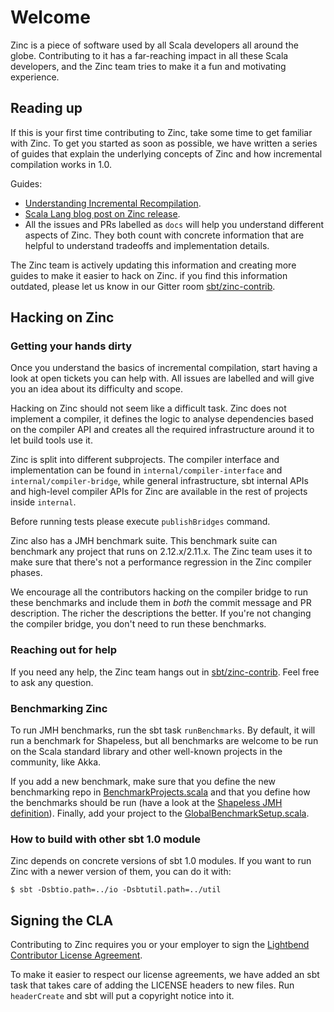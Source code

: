 # Welcome

Zinc is a piece of software used by all Scala developers all around the globe.
Contributing to it has a far-reaching impact in all these Scala developers,
and the Zinc team tries to make it a fun and motivating experience.

## Reading up

If this is your first time contributing to Zinc, take some time to get familiar
with Zinc. To get you started as soon as possible, we have written a series of
guides that explain the underlying concepts of Zinc and how incremental
compilation works in 1.0.

Guides:

* [Understanding Incremental Recompilation](http://www.scala-sbt.org/0.13/docs/Understanding-Recompilation.html).
* [Scala Lang blog post on Zinc release](https://www.scala-lang.org/blog/2017/11/03/zinc-blog-1.0.html).
* All the issues and PRs labelled as `docs` will help you understand different
  aspects of Zinc. They both count with concrete information that are helpful
  to understand tradeoffs and implementation details.

The Zinc team is actively updating this information and creating more guides
to make it easier to hack on Zinc. if you find this information outdated,
please let us know in our Gitter room [sbt/zinc-contrib][].

## Hacking on Zinc

### Getting your hands dirty

Once you understand the basics of incremental compilation, start having a look
at open tickets you can help with. All issues are labelled and will give you an
idea about its difficulty and scope.

Hacking on Zinc should not seem like a difficult task. Zinc does not implement
a compiler, it defines the logic to analyse dependencies based on the compiler
API and creates all the required infrastructure around it to let build tools
use it.

Zinc is split into different subprojects. The compiler interface and
implementation can be found in `internal/compiler-interface` and `internal/compiler-bridge`,
while general infrastructure, sbt internal APIs and high-level compiler APIs for
Zinc are available in the rest of projects inside `internal`.

Before running tests please execute `publishBridges` command.

Zinc also has a JMH benchmark suite. This benchmark suite can benchmark
any project that runs on 2.12.x/2.11.x. The Zinc team uses it
to make sure that there's not a performance regression in the Zinc compiler phases.

We encourage all the contributors hacking on the compiler bridge to run these
benchmarks and include them in *both* the commit message and PR description.
The richer the descriptions the better. If you're not changing the compiler
bridge, you don't need to run these benchmarks.

### Reaching out for help

If you need any help, the Zinc team hangs out in [sbt/zinc-contrib][].
Feel free to ask any question.

### Benchmarking Zinc

To run JMH benchmarks, run the sbt task `runBenchmarks`. By default,
it will run a benchmark for Shapeless, but all benchmarks are welcome to be run
on the Scala standard library and other well-known projects in the community,
like Akka.

If you add a new benchmark, make sure that you define the new benchmarking repo
in [BenchmarkProjects.scala](https://github.com/sbt/zinc/blob/d532d15139f9f6e8346c8ffb649e564b25d7e897/internal/zinc-benchmarks/src/main/scala/xsbt/BenchmarkProjects.scala)
and that you define how the benchmarks should be run (have a look at the
[Shapeless JMH definition](https://github.com/sbt/zinc/blob/d532d15139f9f6e8346c8ffb649e564b25d7e897/internal/zinc-benchmarks/src/main/scala/xsbt/ShapelessBenchmark.scala)).
Finally, add your project to the [GlobalBenchmarkSetup.scala](https://github.com/sbt/zinc/blob/d532d15139f9f6e8346c8ffb649e564b25d7e897/internal/zinc-benchmarks/src/main/scala/xsbt/GlobalBenchmarkSetup.scala).

### How to build with other sbt 1.0 module

Zinc depends on concrete versions of sbt 1.0 modules. If you want to run Zinc
with a newer version of them, you can do it with:

```
$ sbt -Dsbtio.path=../io -Dsbtutil.path=../util
```

## Signing the CLA

Contributing to Zinc requires you or your employer to sign the
[Lightbend Contributor License Agreement](https://www.lightbend.com/contribute/cla).

To make it easier to respect our license agreements, we have added an sbt task
that takes care of adding the LICENSE headers to new files. Run `headerCreate`
and sbt will put a copyright notice into it.

[sbt/zinc-contrib]: https://gitter.im/sbt/zinc-contrib
